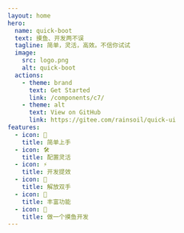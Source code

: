```yaml
---
layout: home
hero:
  name: quick-boot
  text: 摸鱼、开发两不误
  tagline: 简单，灵活，高效。不信你试试
  image:
    src: logo.png
    alt: quick-boot
  actions:
    - theme: brand
      text: Get Started
      link: /components/c7/
    - theme: alt
      text: View on GitHub
      link: https://gitee.com/rainsoil/quick-ui
features:
  - icon: 🌈
    title: 简单上手
  - icon: 🛠️
    title: 配置灵活
  - icon: ⚡️
    title: 开发提效
  - icon: 🙌
    title: 解放双手
  - icon: 🧮
    title: 丰富功能
  - icon: 🤏
    title: 做一个摸鱼开发
---
```


<style>
:root {
  --vp-home-hero-name-color: transparent;
  --vp-home-hero-name-background: -webkit-linear-gradient(120deg, #bd34fe, #41d1ff);
  --vp-home-hero-image-background-image: linear-gradient(-45deg, #bd34fe9e 50%, #47caff96  50%);
  --vp-home-hero-image-filter: blur(84px);
}
</style>
